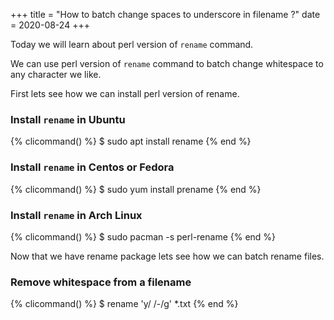 +++
title = "How to batch change spaces to underscore in filename ?"
date = 2020-08-24
+++

Today we will learn about perl version of `rename` command.

We can use perl version of `rename` command to batch change whitespace to any character we like.

First lets see how we can install perl version of rename.

### Install `rename` in Ubuntu

{% clicommand()  %}
$ sudo apt install rename
{% end %}


### Install `rename` in Centos or Fedora 

{% clicommand()  %}
$ sudo yum install prename
{% end %}


### Install `rename` in Arch Linux 

{% clicommand()  %}
$ sudo pacman -s perl-rename 
{% end %}

Now that we have rename package lets see how we can batch rename files.

### Remove whitespace from a filename

{% clicommand()  %}
$ rename 'y/ /-/g' *.txt
{% end %}
